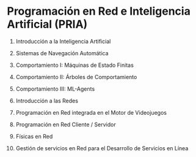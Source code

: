 # Programación en Red e Inteligencia Artificial (PRIA)

1. Introducción a la Inteligencia Artificial

2. Sistemas de Navegación Automática

3. Comportamiento I: Máquinas de Estado Finitas

4. Comportamiento II: Árboles de Comportamiento

5. Comportamiento III: ML-Agents

6. Introducción a las Redes

7. Programación en Red integrada en el Motor de Videojuegos

8. Programación en Red Cliente / Servidor

9. Físicas en Red

10. Gestión de servicios en Red para el Desarrollo de Servicios en Línea

   
